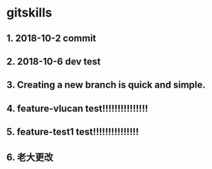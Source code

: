 # gitskills
## 1. 2018-10-2 commit
## 2. 2018-10-6 dev test
## 3. Creating a new branch is quick and simple.
## 4. feature-vlucan test!!!!!!!!!!!!!!!
## 5. feature-test1 test!!!!!!!!!!!!!!!
## 6. 老大更改